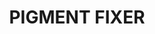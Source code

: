 ---
title: "PIGMENT FIXER"
price: "TBA"
desc: "Opis nije dostupan"
img_path: "/assets/img/A.MIG-3000.jpg"
brand: AMMO
available: true
cat: "weathering"
subcat: "PIGMENTS (35 mL)"
subsubcat: "SS"
---